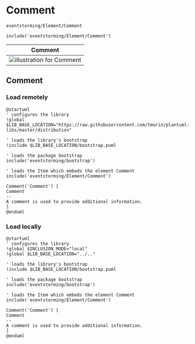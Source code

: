 # Comment

```text
eventstorming/Element/Comment
```

```text
include('eventstorming/Element/Comment')
```

|                     Comment                     |
|:-----------------------------------------------:|
| ![illustration for Comment](/Comment.Local.png) |

## Comment

### Load remotely

```plantuml
@startuml
' configures the library
!global $LIB_BASE_LOCATION="https://raw.githubusercontent.com/tmorin/plantuml-libs/master/distribution"

' loads the library's bootstrap
!include $LIB_BASE_LOCATION/bootstrap.puml

' loads the package bootstrap
include('eventstorming/bootstrap')

' loads the Item which embeds the element Comment
include('eventstorming/Element/Comment')

Comment('Comment') [
Comment
--
A comment is used to provide additional information.
]
@enduml
```

### Load locally

```plantuml
@startuml
' configures the library
!global $INCLUSION_MODE="local"
!global $LIB_BASE_LOCATION="../.."

' loads the library's bootstrap
!include $LIB_BASE_LOCATION/bootstrap.puml

' loads the package bootstrap
include('eventstorming/bootstrap')

' loads the Item which embeds the element Comment
include('eventstorming/Element/Comment')

Comment('Comment') [
Comment
--
A comment is used to provide additional information.
]
@enduml
```
